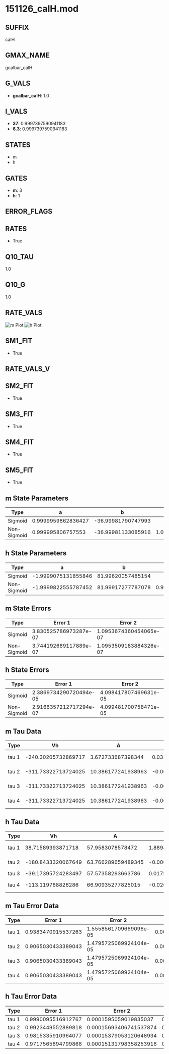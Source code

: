 # 151126_calH.mod

## SUFFIX

calH

## GMAX_NAME

gcalbar_calH

## G_VALS

- **gcalbar_calH**: 1.0

## I_VALS

- **37**: 0.9997397590941183
- **6.3**: 0.9997397590941183

## STATES

- m
- h

## GATES

- **m**: 3
- **h**: 1

## ERROR_FLAGS


## RATES

- True

## Q10_TAU

1.0

## Q10_G

1.0

## RATE_VALS

![m Plot](/Users/pbozelos/Dropbox/icg-Chai-Panos/supermodels/output_markdown_files/Ca/151126_calH.mod/images/m.png)
![h Plot](/Users/pbozelos/Dropbox/icg-Chai-Panos/supermodels/output_markdown_files/Ca/151126_calH.mod/images/h.png)

## SM1_FIT

- True

## RATE_VALS_V

## SM2_FIT

- True

## SM3_FIT

- True

## SM4_FIT

- True

## SM5_FIT

- True

## m State Parameters

| Type | a | b | c | d |
| --- | --- | --- | --- | --- |
| Sigmoid | 0.9999959862836427 | -36.99981790747993 |
| Non-Sigmoid | 0.999995806757553 | -36.99981133085916 | 1.0000000818892867 | -5.183183220135079e-08 |

## h State Parameters

| Type | a | b | c | d |
| --- | --- | --- | --- | --- |
| Sigmoid | -1.9999075131855846 | 81.99620057485154 |
| Non-Sigmoid | -1.9999822555787452 | 81.99917277787078 | 0.9999810865766356 | -6.100368626892755e-09 |

## m State Errors

| Type | Error 1 | Error 2 | Error 3 |
| --- | --- | --- | --- |
| Sigmoid | 3.830525786973287e-07 | 1.0953674360454065e-07 | 2.4810462184945137e-07 |
| Non-Sigmoid | 3.744192689117889e-07 | 1.0953509183884326e-07 | 2.425127940462426e-07 |

## h State Errors

| Type | Error 1 | Error 2 | Error 3 |
| --- | --- | --- | --- |
| Sigmoid | 2.3869734290720494e-05 | 4.098417807469631e-05 | 1.853965532380747e-05 |
| Non-Sigmoid | 2.9166357212717294e-07 | 4.099481700758471e-05 | 2.2653549603400415e-07 |

## m Tau Data

| Type | Vh | A | b1 | b2 | c1 | c2 | d1 | d2 | e1 | e2 |
| --- | --- | --- | --- | --- | --- | --- | --- | --- | --- | --- |
| tau 1 | -240.30205732869717 | 3.672733687398344 | 0.03240739736234548 | 6.88074468259203e-05 |
| tau 2 | -311.73322713724025 | 10.386177241938963 | -0.005230115792145604 | 3.513065773122323e-05 | 0.0052302665214641044 | -6.519814009667894e-06 |
| tau 3 | -311.73322713724025 | 10.386177241938963 | -0.005230115792145604 | 3.513065773122323e-05 | 0.0 | 0.0052302665214641044 | -6.519814009667894e-06 | 0.0 |
| tau 4 | -311.73322713724025 | 10.386177241938963 | -0.005230115792145604 | 3.513065773122323e-05 | 0.0 | 0.0 | 0.0052302665214641044 | -6.519814009667894e-06 | 0.0 | 0.0 |

## h Tau Data

| Type | Vh | A | b1 | b2 | c1 | c2 | d1 | d2 | e1 | e2 |
| --- | --- | --- | --- | --- | --- | --- | --- | --- | --- | --- |
| tau 1 | 38.71589393871718 | 57.9583078578472 | 1.8894472978063595e-05 | -1.865862678970841e-05 |
| tau 2 | -180.8433320067649 | 63.766289659489345 | -0.00014252427498191085 | 2.0179734050591607e-05 | 0.0035382772361117016 | -3.870474109787939e-06 |
| tau 3 | -39.17395724283497 | 57.57358293663786 | 0.01792371595995558 | 0.0001869714529162265 | 8.874059719423872e-07 | 0.01785250283628538 | -0.00015524690753569075 | 4.4842759516014175e-07 |
| tau 4 | -113.119788826286 | 66.90935277825015 | -0.02045661960982569 | 0.0016670020073379012 | -2.4659824329252386e-05 | 1.366003769779951e-07 | 0.020383605316342816 | -0.00018283899669588105 | 7.161742265083778e-07 | -1.0353802225284272e-09 |

## m Tau Error Data

| Type | Error 1 | Error 2 | Error 3 |
| --- | --- | --- | --- |
| tau 1 | 0.9383470915537263 | 1.5558561709669096e-05 | 0.005111973460343322 |
| tau 2 | 0.9065030433389043 | 1.4795725069924104e-05 | 0.004938491887469771 |
| tau 3 | 0.9065030433389043 | 1.4795725069924104e-05 | 0.004938491887469771 |
| tau 4 | 0.9065030433389043 | 1.4795725069924104e-05 | 0.004938491887469771 |

## h Tau Error Data

| Type | Error 1 | Error 2 | Error 3 |
| --- | --- | --- | --- |
| tau 1 | 0.9990095516912767 | 0.0001595059019835037 | 0.01821286497080749 |
| tau 2 | 0.9923449552889818 | 0.00015693406741537874 | 0.018091363235259082 |
| tau 3 | 0.9815335910964077 | 0.00015379053120648934 | 0.017894262100584018 |
| tau 4 | 0.9717565894799868 | 0.00015131798358253916 | 0.01771601834910258 |

